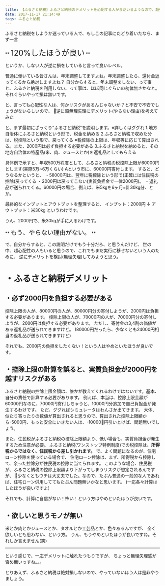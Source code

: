 ```yaml
---
title: 【ふるさと納税】ふるさと納税のデメリットを心配する人がまだいるようなので、超強引に考えてみた
date: 2017-11-17 21:14:49
tags: ふるさと納税
---
```


ふるさと納税をしようか迷っている人で、もしこの記事にたどり着いたなら、まず一言

** <span style="font-size: 25px">120%したほうが良い</span> **

というか、しない人が逆に損をしていると言って良いレベル。

普通に働いている皆さんは、年末調整してますよね。年末調整したら、還付金返ってくるから絶対しますよね？
自分からすると、年末調整をしない、って事と、ふるさと納税を利用しない、って事は、ほぼ同じぐらいの勿体無さかなと。
それぐらいやって損は無いです。

と、言っても心配性な人は、何かリスクがあるんじゃないか？と不安で不安でしょうがないらしいので、
逆に超無理矢理にデメリット(やらない理由)を考えてみた

<!-- more -->

と、まず最初にざっくり"ふるさと納税"を説明します。※詳しくはググれ
1.地方自治体にふるさと納税という形で、税金を納める
2.ふるさと納税で収めた分は、税控除という形で、戻ってくる
※税控除の上限は、年収等に応じて算出される。また、2000円は必ず負担する必要がある
3.ふるさと納税を納めると、その地方自治体の特産品(米、肉、ジュースとか)を返礼品としてもらえる

具体例で示すと、年収500万程度として、ふるさと納税の税控除上限が60000円とします(実際5万~6万くらい)
Aという市に、60000円寄付します。
すると、どうなるかというと、
・58000円は、翌年に税控除という形で(正確には住民税の控除)戻ってくる
・2000円は戻ってこない(実質負担金で一律2000円)。
・返礼品が送られてくる。60000円の場合、例えば、米5kgを6ヶ月=計30kg分、とか。

最終的なインプットとアウトプットを整理すると、
インプット：2000円
↓
アウトプット：米30kg
というわけです。

うん、2000円で、米30kgが手に入るわけです。

** <span style="font-size: 20px">もう、やらない理由がない。</span> **

で、自分からすると、この説明だけでもう十分だろ、と思うんだけど、
世の中、超心配性の人もいると思うので、これでもまだ実行に移せないという人のために、
逆にデメリットを検討(無理矢理)してみようと思う。

# ・ふるさと納税デメリット
## ・必ず2000円を負担する必要がある
控除上限の人が、80000円の人が、80000円分の寄付しようが、2000円は負担する必要があります。
控除上限の人が、70000円の人が、70000円分の寄付しようが、2000円は負担する必要があります。
ただし、寄付金の3,4割の価値がある返礼品が送られてきますけど。
(80000円だったら、少なくとも24000円相当の返礼品が送られてきますけど)

それでも、2000円の負担をしたくない！という人はやめといたほうが良いです。

## ・控除上限の計算を誤ると、実質負担金が2000円を越すリスクがある
ふるさと納税の控除上限金額は、誰かが教えてくれるわけではないです。基本、自分の責任で計算する必要があります。
例えば、本当は、控除上限金額が60000円なのに、70000円寄付しちゃうと、10000円分追加で自己負担金が発生するわけです。
ただ、ググればシミュレータはわんさか出てきます。
大体、似たり寄ったりの数値が算出されると思うので、算出された控除上限額から-5000円、もっと安全にいきたい人は、-10000円引いとけば、問題無いでしょう。

また、住民税がふるさと納税の控除上限額より、低い場合も、実質負担金が発生するため注意が必要。
ふるさと納税(ワンストップ特例制度)での税控除は、**所得税からではなく、住民税から差し引かれます。**
で、よく問題になるのが、住宅ローン控除を使っている場合で、
住宅ローン控除は、まず、所得税から控除して、余った控除分が住民税の控除に当てられます。
このような場合、住民税が、ふるさと納税の控除上限額より下がってしまうリスクが想定されるんですが、
少なくともウチは大丈夫でした。なので、たぶん普通の一般的な人であれば、住宅ローン併用しててもたぶん問題無いかなと思います。
(一応各々計算はしたほうが良いですよ)

それでも、計算に自信がない！怖い！という方はやめといたほうが良いです。

## ・欲しいと思うモノが無い
米とか肉とかジュースとか、タオルとか工芸品とか、色々あるんですが、
全く欲しいとも思わない、という方。
うん、もうやめといたほうが良いですね。それしか言えません(笑)

----

という感じで、一応デメリットに触れたつもりですが、
ちょっと無理矢理感が否め無いっすね。。。

とりあえず、ふるさと納税は絶対損しないので、やっていないほう人は是非やりましょう。
